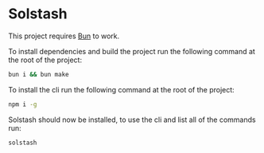 # Solstash

This project requires [Bun](https://bun.sh) to work.

To install dependencies and build the project run the following command at the root of the project:

```bash
bun i && bun make
```

To install the cli run the following command at the root of the project:

```bash
npm i -g
```

Solstash should now be installed, to use the cli and list all of the commands run:

```bash
solstash
```
